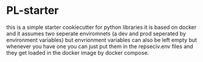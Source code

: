 # PL-starter
this is a simple starter cookiecutter for python libraries
it is based on docker and it assumes two seperate enviromnets (a dev and prod seperated by environment variables) 
but envrionment variables can also be left empty but whenever you have one you can just put them in the repseciv.env files and they get loaded in the docker 
image by docker compose. 

